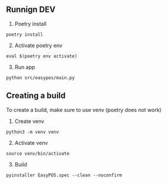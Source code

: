 

## Runnign DEV

1. Poetry install

```
poetry install
```

2. Activate poetry env
```
eval $(poetry env activate)
```

3. Run app

```
python src/easypos/main.py 
```



## Creating a build

To create a build, make sure to use venv (poetry does not work)

1. Create venv

```
python3 -m venv venv
```

2. Activate venv
```
source venv/bin/activate
```

3. Build

```
pyinstaller EasyPOS.spec --clean --noconfirm
```


